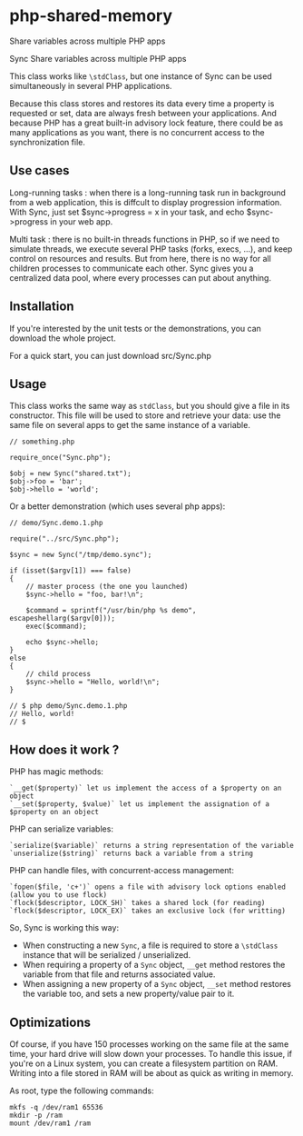 php-shared-memory
=================


Share variables across multiple PHP apps

Sync
Share variables across multiple PHP apps

This class works like `\stdClass`, but one instance of Sync can be used simultaneously in several PHP applications.

Because this class stores and restores its data every time a property is requested or set, data are always fresh between
your applications. And because PHP has a great built-in advisory lock feature, there could be as many applications as
you want, there is no concurrent access to the synchronization file.

Use cases
--------- 

Long-running tasks : when there is a long-running task run in background from a web application,
this is diffcult to display progression information. With Sync, just set $sync->progress = x in your
task, and echo $sync->progress in your web app.

Multi task : there is no built-in threads functions in PHP, so if we need to simulate threads, we execute
several PHP tasks (forks, execs, ...), and keep control on resources and results. But from here, there is
no way for all children processes to communicate each other. Sync gives you a centralized data pool, where
every processes can put about anything.

Installation
--------- 

If you're interested by the unit tests or the demonstrations, you can download the whole project.

For a quick start, you can just download src/Sync.php

Usage
--------- 

This class works the same way as `stdClass`, but you should give a file in its constructor. 
This file will be used to store and retrieve your data: use the same file on several apps to get the same instance of a variable.

```
// something.php

require_once("Sync.php");

$obj = new Sync("shared.txt");
$obj->foo = 'bar';
$obj->hello = 'world';
```

Or a better demonstration (which uses several php apps):

```
// demo/Sync.demo.1.php

require("../src/Sync.php");

$sync = new Sync("/tmp/demo.sync");

if (isset($argv[1]) === false)
{
    // master process (the one you launched)
    $sync->hello = "foo, bar!\n";

    $command = sprintf("/usr/bin/php %s demo", escapeshellarg($argv[0]));
    exec($command);

    echo $sync->hello;
}
else
{
    // child process
    $sync->hello = "Hello, world!\n";
}

// $ php demo/Sync.demo.1.php
// Hello, world!
// $

```

How does it work ?
--------- 

PHP has magic methods:

    `__get($property)` let us implement the access of a $property on an object
    `__set($property, $value)` let us implement the assignation of a $property on an object

PHP can serialize variables:

    `serialize($variable)` returns a string representation of the variable
    `unserialize($string)` returns back a variable from a string

PHP can handle files, with concurrent-access management:

    `fopen($file, 'c+')` opens a file with advisory lock options enabled (allow you to use flock)
    `flock($descriptor, LOCK_SH)` takes a shared lock (for reading)
    `flock($descriptor, LOCK_EX)` takes an exclusive lock (for writting)

So, Sync is working this way:

- When constructing a new `Sync`, a file is required to store a `\stdClass` instance that will be serialized / unserialized.
- When requiring a property of a `Sync` object, `__get` method restores the variable from that file and returns associated value.
- When assigning a new property of a `Sync` object, `__set` method restores the variable too, and sets a new property/value pair to it.

Optimizations
--------- 

Of course, if you have 150 processes working on the same file at the same time, your hard drive will slow down your processes.
To handle this issue, if you're on a Linux system, you can create a filesystem partition on RAM.
Writing into a file stored in RAM will be about as quick as writing in memory.

As root, type the following commands:

```
mkfs -q /dev/ram1 65536
mkdir -p /ram
mount /dev/ram1 /ram
```

